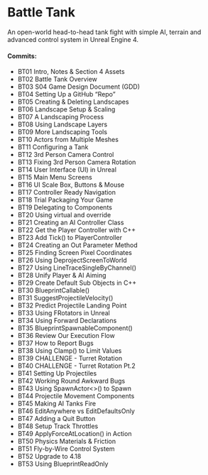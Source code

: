# Battle Tank
An open-world head-to-head tank fight with simple AI, terrain and advanced control system in Unreal Engine 4.

#### Commits:
* BT01 Intro, Notes & Section 4 Assets
* BT02 Battle Tank Overview
* BT03 S04 Game Design Document (GDD)
* BT04 Setting Up a GitHub “Repo”
* BT05 Creating & Deleting Landscapes
* BT06 Landscape Setup & Scaling
* BT07 A Landscaping Process
* BT08 Using Landscape Layers
* BT09 More Landscaping Tools
* BT10 Actors from Multiple Meshes
* BT11 Configuring a Tank
* BT12 3rd Person Camera Control
* BT13 Fixing 3rd Person Camera Rotation
* BT14 User Interface (UI) in Unreal
* BT15 Main Menu Screens
* BT16 UI Scale Box, Buttons & Mouse
* BT17 Controller Ready Navigation
* BT18 Trial Packaging Your Game
* BT19 Delegating to Components
* BT20 Using virtual and override
* BT21 Creating an AI Controller Class
* BT22 Get the Player Controller with C++
* BT23 Add Tick() to PlayerController
* BT24 Creating an Out Parameter Method
* BT25 Finding Screen Pixel Coordinates
* BT26 Using DeprojectScreenToWorld
* BT27 Using LineTraceSingleByChannel()
* BT28 Unify Player & AI Aiming
* BT29 Create Default Sub Objects in C++
* BT30 BlueprintCallable()
* BT31 SuggestProjectileVelocity()
* BT32 Predict Projectile Landing Point
* BT33 Using FRotators in Unreal
* BT34 Using Forward Declarations
* BT35 BlueprintSpawnableComponent()
* BT36 Review Our Execution Flow
* BT37 How to Report Bugs
* BT38 Using Clamp() to Limit Values
* BT39 CHALLENGE - Turret Rotation
* BT40 CHALLENGE - Turret Rotation Pt.2
* BT41 Setting Up Projectiles
* BT42 Working Round Awkward Bugs
* BT43 Using SpawnActor<>() to Spawn
* BT44 Projectile Movement Components
* BT45 Making AI Tanks Fire
* BT46 EditAnywhere vs EditDefaultsOnly
* BT47 Adding a Quit Button
* BT48 Setup Track Throttles
* BT49 ApplyForceAtLocation() in Action
* BT50 Physics Materials & Friction
* BT51 Fly-by-Wire Control System
* BT52 Upgrade to 4.18
* BT53 Using BlueprintReadOnly
